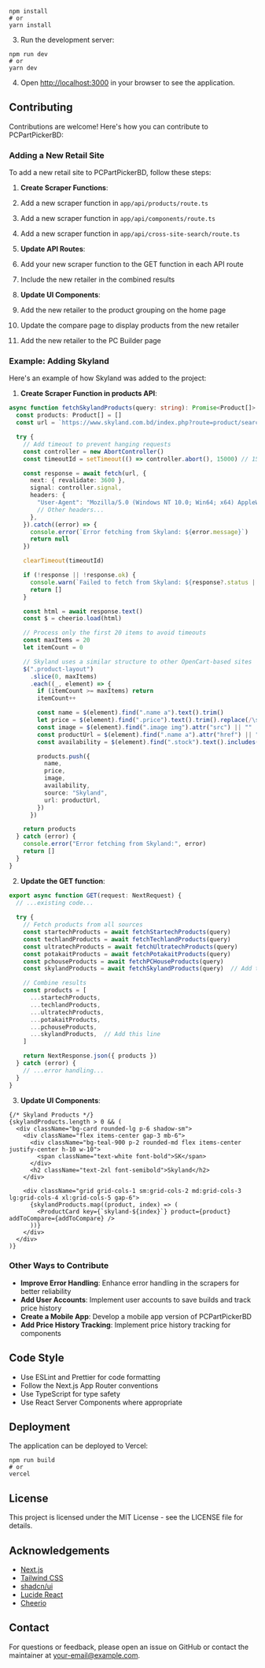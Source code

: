```shellscript
npm install
# or
yarn install
```

3. Run the development server:


```shellscript
npm run dev
# or
yarn dev
```

4. Open [http://localhost:3000](http://localhost:3000) in your browser to see the application.


## Contributing

Contributions are welcome! Here's how you can contribute to PCPartPickerBD:

### Adding a New Retail Site

To add a new retail site to PCPartPickerBD, follow these steps:

1. **Create Scraper Functions**:

1. Add a new scraper function in `app/api/products/route.ts`
2. Add a new scraper function in `app/api/components/route.ts`
3. Add a new scraper function in `app/api/cross-site-search/route.ts`



2. **Update API Routes**:

1. Add your new scraper function to the GET function in each API route
2. Include the new retailer in the combined results



3. **Update UI Components**:

1. Add the new retailer to the product grouping on the home page
2. Update the compare page to display products from the new retailer
3. Add the new retailer to the PC Builder page





### Example: Adding Skyland

Here's an example of how Skyland was added to the project:

1. **Create Scraper Function in products API**:


```typescript
async function fetchSkylandProducts(query: string): Promise<Product[]> {
  const products: Product[] = []
  const url = `https://www.skyland.com.bd/index.php?route=product/search&search=${encodeURIComponent(query)}`

  try {
    // Add timeout to prevent hanging requests
    const controller = new AbortController()
    const timeoutId = setTimeout(() => controller.abort(), 15000) // 15 second timeout

    const response = await fetch(url, {
      next: { revalidate: 3600 },
      signal: controller.signal,
      headers: {
        "User-Agent": "Mozilla/5.0 (Windows NT 10.0; Win64; x64) AppleWebKit/537.36 (KHTML, like Gecko) Chrome/91.0.4472.124 Safari/537.36",
        // Other headers...
      },
    }).catch((error) => {
      console.error(`Error fetching from Skyland: ${error.message}`)
      return null
    })

    clearTimeout(timeoutId)

    if (!response || !response.ok) {
      console.warn(`Failed to fetch from Skyland: ${response?.status || "No response"}`)
      return []
    }

    const html = await response.text()
    const $ = cheerio.load(html)

    // Process only the first 20 items to avoid timeouts
    const maxItems = 20
    let itemCount = 0

    // Skyland uses a similar structure to other OpenCart-based sites
    $(".product-layout")
      .slice(0, maxItems)
      .each((_, element) => {
        if (itemCount >= maxItems) return
        itemCount++

        const name = $(element).find(".name a").text().trim()
        let price = $(element).find(".price").text().trim().replace(/\s+/g, " ")
        const image = $(element).find(".image img").attr("src") || ""
        const productUrl = $(element).find(".name a").attr("href") || ""
        const availability = $(element).find(".stock").text().includes("In Stock") ? "In Stock" : "Out of Stock"

        products.push({
          name,
          price,
          image,
          availability,
          source: "Skyland",
          url: productUrl,
        })
      })

    return products
  } catch (error) {
    console.error("Error fetching from Skyland:", error)
    return []
  }
}
```

2. **Update the GET function**:


```typescript
export async function GET(request: NextRequest) {
  // ...existing code...
  
  try {
    // Fetch products from all sources
    const startechProducts = await fetchStartechProducts(query)
    const techlandProducts = await fetchTechlandProducts(query)
    const ultratechProducts = await fetchUltratechProducts(query)
    const potakaitProducts = await fetchPotakaitProducts(query)
    const pchouseProducts = await fetchPCHouseProducts(query)
    const skylandProducts = await fetchSkylandProducts(query)  // Add this line

    // Combine results
    const products = [
      ...startechProducts,
      ...techlandProducts,
      ...ultratechProducts,
      ...potakaitProducts,
      ...pchouseProducts,
      ...skylandProducts,  // Add this line
    ]

    return NextResponse.json({ products })
  } catch (error) {
    // ...error handling...
  }
}
```

3. **Update UI Components**:


```typescriptreact
{/* Skyland Products */}
{skylandProducts.length > 0 && (
  <div className="bg-card rounded-lg p-6 shadow-sm">
    <div className="flex items-center gap-3 mb-6">
      <div className="bg-teal-900 p-2 rounded-md flex items-center justify-center h-10 w-10">
        <span className="text-white font-bold">SK</span>
      </div>
      <h2 className="text-2xl font-semibold">Skyland</h2>
    </div>

    <div className="grid grid-cols-1 sm:grid-cols-2 md:grid-cols-3 lg:grid-cols-4 xl:grid-cols-5 gap-6">
      {skylandProducts.map((product, index) => (
        <ProductCard key={`skyland-${index}`} product={product} addToCompare={addToCompare} />
      ))}
    </div>
  </div>
)}
```

### Other Ways to Contribute

- **Improve Error Handling**: Enhance error handling in the scrapers for better reliability
- **Add User Accounts**: Implement user accounts to save builds and track price history
- **Create a Mobile App**: Develop a mobile app version of PCPartPickerBD
- **Add Price History Tracking**: Implement price history tracking for components


## Code Style

- Use ESLint and Prettier for code formatting
- Follow the Next.js App Router conventions
- Use TypeScript for type safety
- Use React Server Components where appropriate


## Deployment

The application can be deployed to Vercel:

```shellscript
npm run build
# or
vercel
```

## License

This project is licensed under the MIT License - see the LICENSE file for details.

## Acknowledgements

- [Next.js](https://nextjs.org/)
- [Tailwind CSS](https://tailwindcss.com/)
- [shadcn/ui](https://ui.shadcn.com/)
- [Lucide React](https://lucide.dev/)
- [Cheerio](https://cheerio.js.org/)


## Contact

For questions or feedback, please open an issue on GitHub or contact the maintainer at [your-email@example.com](mailto:your-email@example.com).